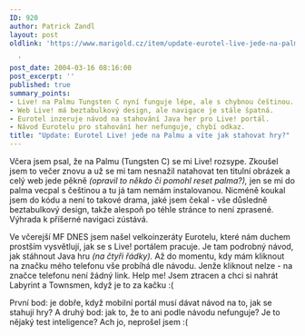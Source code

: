 ```yaml
---
ID: 920
author: Patrick Zandl
layout: post
oldlink: 'https://www.marigold.cz/item/update-eurotel-live-jede-na-palmu-a-vite-jak-stahovat-hry

  '
post_date: 2004-03-16 08:16:00
post_excerpt: ''
published: true
summary_points:
- Live! na Palmu Tungsten C nyní funguje lépe, ale s chybnou češtinou.
- Web Live! má beztabulkový design, ale navigace je stále špatná.
- Eurotel inzeruje návod na stahování Java her pro Live! portál.
- Návod Eurotelu pro stahování her nefunguje, chybí odkaz.
title: "Update: Eurotel Live! jede na Palmu a víte jak stahovat hry?"
---
```


<p>
Včera jsem psal, že na Palmu (Tungsten C) se mi Live! rozsype. Zkoušel jsem to večer znovu a už se mi tam nesnažil natahovat ten titulní obrázek a celý web jede pěkně <EM>(opravil to někdo či pomohl reset palma?),</EM> jen se mi do palma vecpal s češtinou a tu já tam nemám instalovanou. Nicméně koukal jsem do kódu a není to takové drama, jaké jsem čekal - vše důsledně beztabulkový design, takže alespoň po téhle stránce to není zprasené. Výhrada k příšerné navigaci zústává. </p>

<p>
Ve včerejší MF DNES jsem našel velkoinzeráty Eurotelu, které nám duchem prostším vysvětlují, jak se s Live! portálem pracuje. Je tam podrobný návod, jak stáhnout Java hru <EM>(na čtyři řádky).</EM> Až do momentu, kdy mám kliknout na značku mého telefonu vše probíhá dle návodu. Jenže kliknout nelze - na značce telefonu není žádný link. Help me! Jsem ztracen a chci si nahrát Labyrint a Townsmen, když je to za kačku :(</p>

<p>
První bod: je dobře, když mobilní portál musí dávat návod na to, jak se stahují hry? A druhý bod: jak to, že to ani podle návodu nefunguje? Je to nějaký test inteligence? Ach jo, neprošel jsem :(</p>